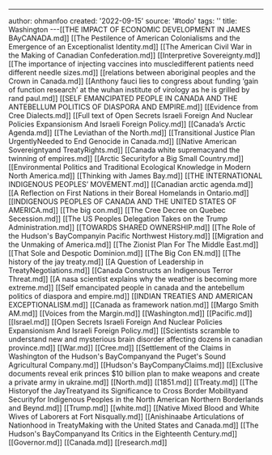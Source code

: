 ---
author: ohmanfoo
created: '2022-09-15'
source: '#todo'
tags: ''
title: Washington
---[[THE IMPACT OF ECONOMIC DEVELOPMENT IN JAMES BAyCANADA.md]]
[[The Pestilence of American Colonialisms and the Emergence of an Exceptionalist Identity.md]]
[[The American Civil War in the Making of Canadian Confederation.md]]
[[Interpretive Sovereignty.md]]
[[The importance of injecting vaccines into muscledifferent patients need different needle sizes.md]]
[[relations between aboriginal peoples and the Crown in Canada.md]]
[[Anthony fauci lies to congress about funding ‘gain of function research’ at the wuhan institute of virology as he is grilled by rand paul.md]]
[[SELF EMANCIPATED PEOPLE IN CANADA AND THE ANTEBELLUM POLITICS OF DIASPORA AND EMPIRE.md]]
[[Evidence from Cree Dialects.md]]
[[Full text of Open Secrets Israeli Foreign And Nuclear Policies Expansionism And Israeli Foreign Policy.md]]
[[Canada’s Arctic Agenda.md]]
[[The Leviathan of the North.md]]
[[Transitional Justice Plan UrgentlyNeeded to End Genocide in Canada.md]]
[[Native American Sovereigntyand TreatyRights.md]]
[[Canada white supremacyand the twinning of empires.md]]
[[Arctic Securityfor a Big Small Country.md]]
[[Environmental Politics and Traditional Ecological Knowledge in Modern North America.md]]
[[Thinking with James Bay.md]]
[[THE INTERNATIONAL INDIGENOUS PEOPLES’ MOVEMENT.md]]
[[Canadian arctic agenda.md]]
[[A Reflection on First Nations in their Boreal Homelands in Ontario.md]]
[[INDIGENOUS PEOPLES OF CANADA AND THE UNITED STATES OF AMERICA.md]]
[[The big con.md]]
[[The Cree Decree on Quebec Secession.md]]
[[The US Peoples Delegation Takes on the Trump Administration.md]]
[[TOWARDS SHARED OWNERSHIP.md]]
[[The Role of the Hudson's BayCompanyin Pacific Northwest History.md]]
[[Migration and the Unmaking of America.md]]
[[The Zionist Plan For The Middle East.md]]
[[That Sole and Despotic Dominion.md]]
[[The Big Con EN.md]]
[[The history of the jay treaty.md]]
[[A Question of Leadership in TreatyNegotiations.md]]
[[Canada Constructs an Indigenous Terror Threat.md]]
[[A nasa scientist explains why the weather is becoming more extreme.md]]
[[Self emancipated people in canada and the antebellum politics of diaspora and empire.md]]
[[INDIAN TREATIES AND AMERICAN EXCEPTIONALISM.md]]
[[Canada as framework nation.md]]
[[Margo Smith AM.md]]
[[Voices from the Margin.md]]
[[Washington.md]]
[[Pacific.md]]
[[Israel.md]]
[[Open Secrets Israeli Foreign And Nuclear Policies Expansionism And Israeli Foreign Policy.md]]
[[Scientists scramble to understand new and mysterious brain disorder affecting dozens in canadian province.md]]
[[War.md]]
[[Cree.md]]
[[Settlement of the Claims in Washington of the Hudson's BayCompanyand the Puget's Sound Agricultural Company.md]]
[[Hudson's BayCompanyClaims.md]]
[[Exclusive documents reveal erik princes $10 billion plan to make weapons and create a private army in ukraine.md]]
[[North.md]]
[[1851.md]]
[[Treaty.md]]
[[The Historyof the JayTreatyand its Significance to Cross Border Mobilityand Securityfor Indigenous Peoples in the North American Northern Borderlands and Beynd.md]]
[[Trump.md]]
[[white.md]]
[[Native Mixed Blood and White Wives of Laborers at Fort Nisqually.md]]
[[Anishinaabe Articulations of Nationhood in TreatyMaking with the United States and Canada.md]]
[[The Hudson's BayCompanyand Its Critics in the Eighteenth Century.md]]
[[Governor.md]]
[[Canada.md]]
[[research.md]]
